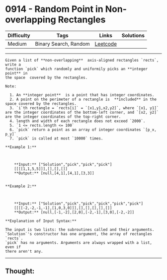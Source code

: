 # 0914 - Random Point in Non-overlapping Rectangles

Difficulty  | Tags | Links | Solutions
----------- | ---- | ----- | -----
Medium | Binary Search, Random | [Leetcode](https://leetcode.com/problems/random-point-in-non-overlapping-rectangles/description/) |


-----------

```
Given a list of **non-overlapping**  axis-aligned rectangles `rects`, write a
function `pick` which randomly and uniformily picks an **integer point** in
the space  covered by the rectangles.

Note:

  1. An **integer point**  is a point that has integer coordinates. 
  2. A point on the perimeter of a rectangle is  **included** in the space covered by the rectangles.  
  3. `i`th rectangle = `rects[i]` = `[x1,y1,x2,y2]`, where `[x1, y1]` are the integer coordinates of the bottom-left corner, and `[x2, y2]` are the integer coordinates of the top-right corner.
  4. length and width of each rectangle does not exceed `2000`.
  5. `1 <= rects.length <= 100`
  6. `pick` return a point as an array of integer coordinates `[p_x, p_y]`
  7. `pick` is called at most `10000` times.

**Example 1:**

    
    
    **Input:** ["Solution","pick","pick","pick"]
    [[[[1,1,5,5]]],[],[],[]]
    **Output:** [null,[4,1],[4,1],[3,3]]
    

**Example 2:**

    
    
    **Input:** ["Solution","pick","pick","pick","pick","pick"]
    [[[[-2,-2,-1,-1],[1,0,3,0]]],[],[],[],[],[]]
    **Output:** [null,[-1,-2],[2,0],[-2,-1],[3,0],[-2,-2]]

**Explanation of Input Syntax:**

The input is two lists: the subroutines called and their arguments.
`Solution`'s constructor has one argument, the array of rectangles `rects`.
`pick` has no arguments. Arguments are always wrapped with a list, even if
there aren't any.
```

-----------

## Thought:
